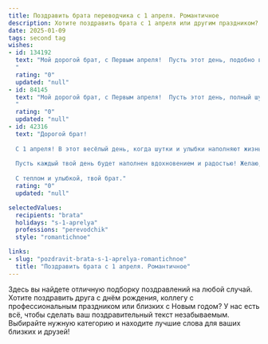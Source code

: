 ```yaml
---
title: Поздравить брата переводчика с 1 апреля. Романтичное
description: Хотите поздравить брата с 1 апреля или другим праздником? Наш ИИ создаст незабываемое поздравление, а вы обязательно выделитесь среди других.  
date: 2025-01-09
tags: second tag
wishes:
- id: 134192
  text: "Мой дорогой брат, с Первым апреля!  Пусть этот день, подобно весеннему ветру, наполнит твою жизнь легкостью и радостью, а твоя работа переводчика –  волшебным ключом, открывающим двери в миры новых смыслов и прекрасных историй. Пусть каждый перевод, словно любовное признание,  наполняет тебя вдохновением и гордостью.  Я люблю тебя!
  "
  rating: "0"
  updated: "null"
- id: 84145
  text: "Мой дорогой брат, с Первым апреля!  Пусть этот день, полный шуток и неожиданностей, станет лишь предвестником настоящей, большой и светлой любви, которая, как прекрасный перевод, откроет перед тобой все двери к счастью.  Пусть твоя жизнь будет полна ярких красок, интересных историй и, конечно же,  верных друзей, которые всегда будут рядом, как слова в идеально подобранном переводе.  Я тебя люблю!
  "
  rating: "0"
  updated: "null"
- id: 42316
  text: "Дорогой брат!
  
  С 1 апреля! В этот весёлый день, когда шутки и улыбки наполняют жизнь, хочется поздравить тебя не только с праздником, но и с твой́ замечательной работой переводчика. Ты словно волшебник, который открывает двери в новые миры, связывая разные культуры и языки.
  
  Пусть каждый твой день будет наполнен вдохновением и радостью! Желаю, чтобы твоя жизнь была полна романтики и ярких моментов, как лучшие строчки поэзии. Пусть любовь и счастье сопровождают тебя на каждом шагу, а смех и лёгкость этого дня станут твоими верными спутниками.
  
  С теплом и улыбкой, твой брат."
  rating: "0"
  updated: "null"

selectedValues:
  recipients: "brata"
  holidays: "s-1-aprelya"
  professions: "perevodchik"
  style: "romantichnoe"

links:
- slug: "pozdravit-brata-s-1-aprelya-romantichnoe"
  title: "Поздравить брата с 1 апреля. Романтичное"
---
```


Здесь вы найдете отличную подборку поздравлений на любой случай.
Хотите поздравить друга с днём рождения, коллегу с профессиональным праздником или близких с Новым годом? У нас есть всё, чтобы сделать ваш поздравительный текст незабываемым. Выбирайте нужную категорию и находите лучшие слова для ваших близких и друзей!
